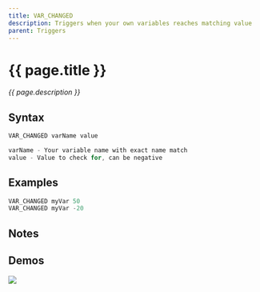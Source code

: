 ```yaml
---
title: VAR_CHANGED
description: Triggers when your own variables reaches matching value
parent: Triggers
---
```


# {{ page.title }}

_{{ page.description }}_

## Syntax

```java
VAR_CHANGED varName value 

varName - Your variable name with exact name match
value - Value to check for, can be negative
```

## Examples

```java
VAR_CHANGED myVar 50
VAR_CHANGED myVar -20
```

## Notes


## Demos

![](N/A)

